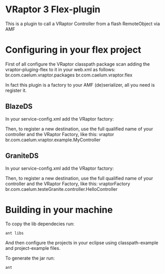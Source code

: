 VRaptor 3 Flex-plugin
=========

This is a plugin to call a VRaptor Controller from a flash RemoteObject via AMF

Configuring in your flex project
========================
First of all configure the VRaptor classpath package scan adding the vraptor-pluging-flex
to it in your web.xml as follows:
	<context-param>
	        <param-name>br.com.caelum.vraptor.packages</param-name>
	        <param-value>br.com.caelum.vraptor.flex</param-value>
    </context-param>


In fact this plugin is a factory to your AMF (de)serializer, all you need is register it.

BlazeDS
--------

In your service-config.xml add the VRaptor factory:
	<!-- VRaptor factory registration -->
	<factories>
	  <factory id="vraptor" class="br.com.caelum.vraptor.flex.blazeds.VRaptorServiceFactory" />
	</factories>


Then, to register a new destination, use the full qualified name of your controller and the 
VRaptor Factory, like this:
	<destination id="myVRaptorController">
	  <properties>
	    <factory>vraptor</factory>
	    <source>br.com.caelum.vraptor.example.MyController</source>
	  </properties>
	</destination>


GraniteDS
--------

In your service-config.xml add the VRaptor factory:
	<!-- VRaptor factory registration -->
	<factories>
	  <factory id="vraptorFactory" class="br.com.caelum.vraptor.flex.graniteds.VraptorServiceFactory" />
	</factories>


Then, to register a new destination, use the full qualified name of your controller and the 
VRaptor Factory, like this:
	<services>
	  <service
	      id="granite-service"
	      class="flex.messaging.services.RemotingService"
	      messageTypes="flex.messaging.messages.RemotingMessage">
	    <destination id="test">
	      <channels>
	        <channel ref="my-graniteamf"/>
	      </channels>
	      <properties>
	        <factory>vraptorFactory</factory>
	        <source>br.com.caelum.testeGranite.controller.HelloController</source>
	      </properties>
	    </destination>
	  </service>
	</services>


Building in your machine
========================

To copy the lib dependecies run:

	ant libs

And then configure the projects in your eclipse using classpath-example and project-example files.

To generate the jar run:

	ant
